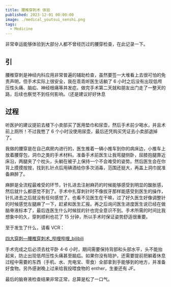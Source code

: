 ```yaml
---
title: 腰椎穿刺术 体验
published: 2023-12-01 00:00:00
image: ./medical_youtsui_senshi.png
tags:
  - Medicine
---
```


非常幸运能够体验到大部分人都不曾经历过的腰穿检查，在此记录一下。

## 引

腰椎穿刺是神经内科应用非常普遍的辅助检查，虽然要签一大堆看上去很可怕的免责声明，但手术实际上很安全，我在乖乖听医生话躺了 6 小时之后没有出现低颅压性头痛、脑疝、神经根痛等并发症。做完手术第二天就和朋友出门走了一整天的路，后续也察觉不到任何影响。（还是建议好好休息

## 过程

听医护的建议提前去楼下小卖部买了医用垫巾和尿壶，然后手术前少喝水，并且术前上厕所！不过我憋了 6 个小时没使用尿壶，最后还凭购买凭证去小卖部退掉了。

我做的腰穿是在自己病房内进行的，医生推着一辆小推车到你的病床边，小推车上放着腰穿包，洞巾之类的手术材料。准备手术前医生让我弯腿侧卧，屈膝抱腿靠近床沿，两腿夹了个枕头，头躺在被子上保持一个不会难受的姿势。然后医生会在你背上摸摸按按，找到扎针点后用碘酒给你多次消毒，范围还挺大，再盖上洞巾就准备麻醉了。

麻醉是全流程最难受的环节，针扎进去注射麻药的时候能够感受到明显的酸胀感，然后就什么都感觉不到了。手术中扎穿刺针时不像拔牙那样能感受到医生的操作，针扎进去之后就没有任何感觉了。也看不见医生在干嘛，过了好久医生好像调整针的时候感觉左腿麻了一下，赶紧和医生汇报。再之后询问医生进度医生说已经在做脑脊液标本了，最后连医生什么时候拔的针也完全意识不到。手术所需的时间比我想象中的久，穿刺顺利也花了 15 分钟，所以手术时保证姿势舒适很重要。

至于发生了什么，请看 VCR：

[四大穿刺—腰椎穿刺术\_哔哩哔哩\_bilibili](https://www.bilibili.com/video/BV1er4y1D7Ga/)

手术完成之后必须去枕平卧 4-6 小时，期间需要保持背部和头部水平，头不能抬起来，防止出现低颅压性头痛甚至脑疝。如果你没有陪护，还需要提前把躺着休息过程中需要的东西（手机、水、充电宝、零食）全部拿到手能够到的地方，并准备好食物。另外感谢晚上过来给我投喂食物的 enther，生姜还有 JF。

最后的脑脊液检查结果非常正常，总算是松了一口气。
